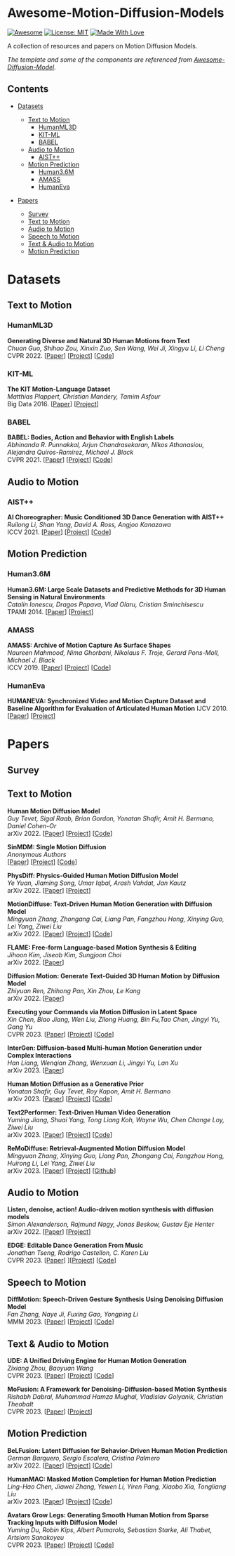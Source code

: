 # Awesome-Motion-Diffusion-Models

[![Awesome](https://cdn.rawgit.com/sindresorhus/awesome/d7305f38d29fed78fa85652e3a63e154dd8e8829/media/badge.svg)](https://github.com/fengshiwest/Awesome-Motion-Diffusion-Models) 
[![License: MIT](https://img.shields.io/badge/License-MIT-green.svg)](https://opensource.org/licenses/MIT)
[![Made With Love](https://img.shields.io/badge/Made%20With-Love-red.svg)](https://github.com/chetanraj/awesome-github-badges)

A collection of resources and papers on Motion Diffusion Models. 

*The template and some of the components are referenced from [Awesome-Diffusion-Model](https://github.com/heejkoo/Awesome-Diffusion-Models).*


## Contents
- [Datasets](#datasets)
  - [Text to Motion](#text-to-motion)
    - [HumanML3D](#humanml3d)
    - [KIT-ML](#kit-ml)
    - [BABEL](#babel)
  - [Audio to Motion](#audio-to-motion)
    - [AIST++](#aist++)
  - [Motion Prediction](#motion-prediction)
    - [Human3.6M](#human3.6m)
    - [AMASS](#amass)
    - [HumanEva](#humaneva)

- [Papers](#papers)
  - [Survey](#survey)
  - [Text to Motion](#text-to-motion-1)
  - [Audio to Motion](#audio-to-motion-1)
  - [Speech to Motion](#speech-to-motion)
  - [Text & Audio to Motion](#text-and-audio-to-motion)
  - [Motion Prediction](#motion-prediction-1)


# Datasets

## Text to Motion

### HumanML3D

**Generating Diverse and Natural 3D Human Motions from Text** \
*Chuan Guo, Shihao Zou, Xinxin Zuo, Sen Wang, Wei Ji, Xingyu Li, Li Cheng* \
CVPR 2022. [[Paper](https://openaccess.thecvf.com/content/CVPR2022/papers/Guo_Generating_Diverse_and_Natural_3D_Human_Motions_From_Text_CVPR_2022_paper.pdf)] [[Project](https://ericguo5513.github.io/text-to-motion/)] [[Code](https://github.com/EricGuo5513/text-to-motion)]

### KIT-ML

**The KIT Motion-Language Dataset** \
*Matthias Plappert, Christian Mandery, Tamim Asfour* \
Big Data 2016. [[Paper](https://matthiasplappert.com/publications/2016_Plappert_Big-Data.pdf)] [[Project](https://motion-annotation.humanoids.kit.edu/dataset/)]

### BABEL

**BABEL: Bodies, Action and Behavior with English Labels** \
*Abhinanda R. Punnakkal, Arjun Chandrasekaran, Nikos Athanasiou, Alejandra Quiros-Ramirez, Michael J. Black* \
CVPR 2021. [[Paper](https://openaccess.thecvf.com/content/CVPR2021/html/Punnakkal_BABEL_Bodies_Action_and_Behavior_With_English_Labels_CVPR_2021_paper.html)] [[Project](https://babel.is.tue.mpg.de/)] [[Code](https://github.com/abhinanda-punnakkal/BABEL)]

## Audio to Motion

### AIST++

**AI Choreographer: Music Conditioned 3D Dance Generation with AIST++** \
*Ruilong Li, Shan Yang, David A. Ross, Angjoo Kanazawa* \
ICCV 2021. [[Paper](https://openaccess.thecvf.com/content/ICCV2021/papers/Li_AI_Choreographer_Music_Conditioned_3D_Dance_Generation_With_AIST_ICCV_2021_paper.pdf)] [[Project](https://google.github.io/aichoreographer/)] [[Code](https://github.com/google/aistplusplus_api)]

## Motion Prediction

### Human3.6M

**Human3.6M: Large Scale Datasets and Predictive Methods for 3D Human Sensing in Natural Environments** \
*Catalin Ionescu, Dragos Papava, Vlad Olaru, Cristian Sminchisescu* \
TPAMI 2014. [[Paper](http://vision.imar.ro/human3.6m/pami-h36m.pdf)] [[Project](http://vision.imar.ro/human3.6m/description.php)]

### AMASS

**AMASS: Archive of Motion Capture As Surface Shapes** \
*Naureen Mahmood, Nima Ghorbani, Nikolaus F. Troje, Gerard Pons-Moll, Michael J. Black* \
ICCV 2019. [[Paper](https://files.is.tue.mpg.de/black/papers/amass.pdf)] [[Project](https://amass.is.tue.mpg.de/)] [[Code](https://github.com/nghorbani/amass)]

### HumanEva

**HUMANEVA: Synchronized Video and Motion Capture Dataset and Baseline Algorithm for Evaluation of Articulated Human Motion**
IJCV 2010. [[Paper](https://link.springer.com/article/10.1007/s11263-009-0273-6)] [[Project](http://humaneva.is.tue.mpg.de/)]

# Papers

## Survey

## Text to Motion

**Human Motion Diffusion Model** \
*Guy Tevet, Sigal Raab, Brian Gordon, Yonatan Shafir, Amit H. Bermano, Daniel Cohen-Or* \
arXiv 2022. [[Paper](https://arxiv.org/abs/2209.14916)] [[Project](https://guytevet.github.io/mdm-page/)] [[Code](https://github.com/GuyTevet/motion-diffusion-model)]

**SinMDM: Single Motion Diffusion** \
*Anonymous Authors* \
[[Paper](https://sinmdm.github.io/SinMDM-page/annonymous_paper.pdf)] [[Project](https://sinmdm.github.io/SinMDM-page/)] [[Code](https://github.com/SinMDM/SinMDM)]

**PhysDiff: Physics-Guided Human Motion Diffusion Model** \
*Ye Yuan, Jiaming Song, Umar Iqbal, Arash Vahdat, Jan Kautz* \
arXiv 2022. [[Paper](https://arxiv.org/pdf/2212.02500.pdf)] [[Project](https://nvlabs.github.io/PhysDiff/)]

**MotionDiffuse: Text-Driven Human Motion Generation with Diffusion Model** \
*Mingyuan Zhang, Zhongang Cai, Liang Pan, Fangzhou Hong, Xinying Guo, Lei Yang, Ziwei Liu* \
arXiv 2022. [[Paper](https://arxiv.org/pdf/2208.15001.pdf)] [[Project](https://mingyuan-zhang.github.io/projects/MotionDiffuse.html)] [[Code](https://github.com/mingyuan-zhang/MotionDiffuse)]

**FLAME: Free-form Language-based Motion Synthesis & Editing** \
*Jihoon Kim, Jiseob Kim, Sungjoon Choi* \
arXiv 2022. [[Paper](https://arxiv.org/pdf/2209.00349.pdf)]

**Diffusion Motion: Generate Text-Guided 3D Human Motion by Diffusion Model** \
*Zhiyuan Ren, Zhihong Pan, Xin Zhou, Le Kang* \
arXiv 2022. [[Paper](https://arxiv.org/pdf/2210.12315.pdf)]


**Executing your Commands via Motion Diffusion in Latent Space** \
*Xin Chen, Biao Jiang, Wen Liu, Zilong Huang, Bin Fu,Tao Chen, Jingyi Yu, Gang Yu* \
CVPR 2023. [[Paper](https://arxiv.org/pdf/2212.04048.pdf)] [[Project](https://chenxin.tech/mld/)] [[Code](https://github.com/chenfengye/motion-latent-diffusion)]

**InterGen: Diffusion-based Multi-human Motion Generation under Complex Interactions** \
*Han Liang, Wenqian Zhang, Wenxuan Li, Jingyi Yu, Lan Xu* \
arXiv 2023. [[Paper](https://arxiv.org/abs/2304.05684)]

**Human Motion Diffusion as a Generative Prior** \
*Yonatan Shafir, Guy Tevet, Roy Kapon, Amit H. Bermano* \
arXiv 2023. [[Paper](https://arxiv.org/pdf/2303.01418.pdf)] [[Project](https://priormdm.github.io/priorMDM-page/)] [[Code](https://github.com/priorMDM/priorMDM)]

**Text2Performer: Text-Driven Human Video Generation** \
*Yuming Jiang, Shuai Yang, Tong Liang Koh, Wayne Wu, Chen Change Loy, Ziwei Liu* \
arXiv 2023. [[Paper](https://arxiv.org/pdf/2304.08483.pdf)] [[Project](https://yumingj.github.io/projects/Text2Performer.html)] [[Code](https://github.com/yumingj/Text2Performer)]

**ReMoDiffuse: Retrieval-Augmented Motion Diffusion Model** \
*Mingyuan Zhang, Xinying Guo, Liang Pan, Zhongang Cai, Fangzhou Hong, Huirong Li, Lei Yang, Ziwei Liu* \
arXiv 2023. [[Paper](https://arxiv.org/pdf/2304.01116.pdf)] [[Project](https://mingyuan-zhang.github.io/projects/ReMoDiffuse.html)] [[Github](https://github.com/mingyuan-zhang/ReMoDiffuse)]


## Audio to Motion

**Listen, denoise, action! Audio-driven motion synthesis with diffusion models** \
*Simon Alexanderson, Rajmund Nagy, Jonas Beskow, Gustav Eje Henter* \
arXiv 2022. [[Paper](https://arxiv.org/abs/2211.09707)] [[Project](https://www.speech.kth.se/research/listen-denoise-action/)]

**EDGE: Editable Dance Generation From Music** \
*Jonathan Tseng, Rodrigo Castellon, C. Karen Liu* \
CVPR 2023. [[Paper](https://arxiv.org/pdf/2211.10658.pdf)] ][[Project](https://edge-dance.github.io/)] [[Code](https://github.com/Stanford-TML/EDGE)]


## Speech to Motion 

**DiffMotion: Speech-Driven Gesture Synthesis Using Denoising Diffusion Model** \
*Fan Zhang, Naye Ji, Fuxing Gao, Yongping Li* \
MMM 2023. [[Paper](https://arxiv.org/pdf/2301.10047.pdf)] [[Project](https://zf223669.github.io/DiffMotionWebsite/)] [[Code](https://github.com/zf223669/DiffmotionGG-beta)]


## Text & Audio to Motion

**UDE: A Unified Driving Engine for Human Motion Generation** \
*Zixiang Zhou, Baoyuan Wang* \
CVPR 2023. [[Paper](https://arxiv.org/pdf/2211.16016.pdf)] [[Project](https://zixiangzhou916.github.io/UDE/)] [[Code](https://github.com/zixiangzhou916/UDE)]

**MoFusion: A Framework for Denoising-Diffusion-based Motion Synthesis** \
*Rishabh Dabral, Muhammad Hamza Mughal, Vladislav Golyanik, Christian Theobalt* \
CVPR 2023. [[Paper](https://arxiv.org/pdf/2212.04495.pdf)] [[Project](https://vcai.mpi-inf.mpg.de/projects/MoFusion/)]


## Motion Prediction

**BeLFusion: Latent Diffusion for Behavior-Driven Human Motion Prediction** \
*German Barquero, Sergio Escalera, Cristina Palmero* \
arXiv 2022. [[Paper](https://arxiv.org/pdf/2211.14304.pdf)] [[Project](https://barquerogerman.github.io/BeLFusion/)] [[Code](https://github.com/BarqueroGerman/BeLFusion)]

**HumanMAC: Masked Motion Completion for Human Motion Prediction** \
*Ling-Hao Chen, Jiawei Zhang, Yewen Li, Yiren Pang, Xiaobo Xia, Tongliang Liu* \
arXiv 2023. [[Paper](https://arxiv.org/pdf/2302.03665.pdf)] [[Project](https://lhchen.top/Human-MAC/)] [[Code](https://github.com/LinghaoChan/HumanMAC)]

**Avatars Grow Legs: Generating Smooth Human Motion from Sparse Tracking Inputs with Diffusion Model** \
*Yuming Du, Robin Kips, Albert Pumarola, Sebastian Starke, Ali Thabet, Artsiom Sanakoyeu* \
CVPR 2023. [[Paper](https://openaccess.thecvf.com/content/CVPR2023/papers/Du_Avatars_Grow_Legs_Generating_Smooth_Human_Motion_From_Sparse_Tracking_CVPR_2023_paper.pdf)] [[Project](https://dulucas.github.io/agrol/)] [[Code](https://github.com/facebookresearch/AGRoL)]

